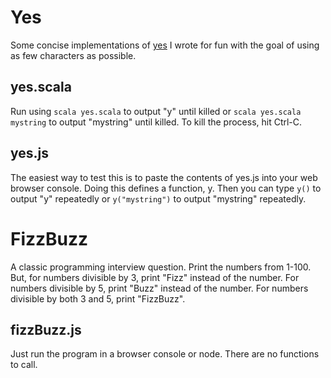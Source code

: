 # Yes
Some concise implementations of [yes](https://en.wikipedia.org/wiki/Yes_(Unix)) I wrote for fun with the goal of using as few characters as possible.

## yes.scala

Run using `scala yes.scala` to output "y" until killed or `scala yes.scala mystring` to output "mystring" until killed. To kill the process, hit Ctrl-C.

## yes.js

The easiest way to test this is to paste the contents of yes.js into your web browser console. Doing this defines a function, y. Then you can type `y()` to output "y" repeatedly or `y("mystring")` to output "mystring" repeatedly.

# FizzBuzz
A classic programming interview question. Print the numbers from 1-100. But, for numbers divisible by 3, print "Fizz" instead of the number. For numbers divisible by 5, print "Buzz" instead of the number. For numbers divisible by both 3 and 5, print "FizzBuzz".

## fizzBuzz.js
Just run the program in a browser console or node. There are no functions to call.
